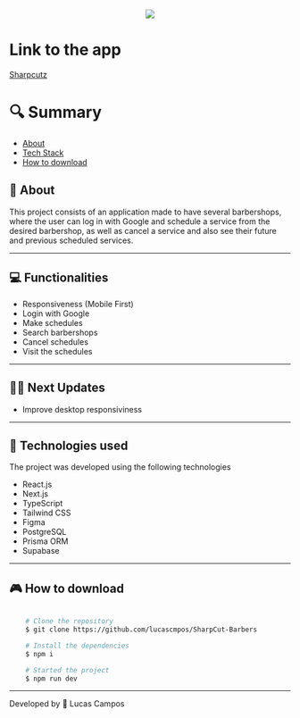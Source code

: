 <h1 align="center">
    <img src="https://ik.imagekit.io/4qca61gsh/sharpcut.png?updatedAt=1714928214862">
    
   
</h1>

# Link to the app

[Sharpcutz](https://sharpcut-barbers.vercel.app/)

# 🔍 Summary

- [About](#-sobre)
- [Tech Stack](#-tecnologias-utilizadas)
- [How to download](#-como-baixar-o-projeto)

## 📗 About

This project consists of an application made to have several barbershops, where the user can log in with Google and schedule a service from the desired barbershop, as well as cancel a service and also see their future and previous scheduled services.

---

## 💻 Functionalities

- Responsiveness (Mobile First)
- Login with Google
- Make schedules
- Search barbershops
- Cancel schedules
- Visit the schedules

---

## 👨‍🚀 Next Updates

- Improve desktop responsiviness

---

## 🚀 Technologies used

The project was developed using the following technologies

- React.js
- Next.js
- TypeScript
- Tailwind CSS
- Figma
- PostgreSQL
- Prisma ORM
- Supabase

---

## 🎮 How to download

```bash

    # Clone the repository
    $ git clone https://github.com/lucascmpos/SharpCut-Barbers

    # Install the dependencies
    $ npm i

    # Started the project
    $ npm run dev
```

---

Developed by 🐉 Lucas Campos
